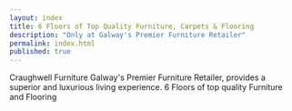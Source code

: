 ```yaml
---
layout: index
title: 6 Floors of Top Quality Furniture, Carpets & Flooring
description: "Only at Galway's Premier Furniture Retailer"
permalink: index.html
published: true
---
```



Craughwell Furniture Galway's Premier Furniture Retailer,  provides a superior and luxurious living experience.  6 Floors of top quality Furniture and Flooring
